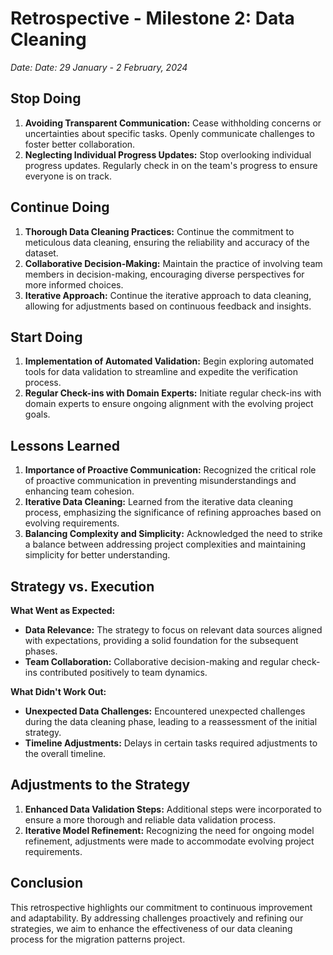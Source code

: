 # Retrospective - Milestone 2: Data Cleaning
*Date: Date: 29 January - 2 February, 2024*

## Stop Doing
1. **Avoiding Transparent Communication:** Cease withholding concerns or uncertainties about specific tasks. Openly communicate challenges to foster better collaboration.
2. **Neglecting Individual Progress Updates:** Stop overlooking individual progress updates. Regularly check in on the team's progress to ensure everyone is on track.

## Continue Doing
1. **Thorough Data Cleaning Practices:** Continue the commitment to meticulous data cleaning, ensuring the reliability and accuracy of the dataset.
2. **Collaborative Decision-Making:** Maintain the practice of involving team members in decision-making, encouraging diverse perspectives for more informed choices.
3. **Iterative Approach:** Continue the iterative approach to data cleaning, allowing for adjustments based on continuous feedback and insights.

## Start Doing
1. **Implementation of Automated Validation:** Begin exploring automated tools for data validation to streamline and expedite the verification process.
2. **Regular Check-ins with Domain Experts:** Initiate regular check-ins with domain experts to ensure ongoing alignment with the evolving project goals.

## Lessons Learned
1. **Importance of Proactive Communication:** Recognized the critical role of proactive communication in preventing misunderstandings and enhancing team cohesion.
2. **Iterative Data Cleaning:** Learned from the iterative data cleaning process, emphasizing the significance of refining approaches based on evolving requirements.
3. **Balancing Complexity and Simplicity:** Acknowledged the need to strike a balance between addressing project complexities and maintaining simplicity for better understanding.

## Strategy vs. Execution
**What Went as Expected:**
- **Data Relevance:** The strategy to focus on relevant data sources aligned with expectations, providing a solid foundation for the subsequent phases.
- **Team Collaboration:** Collaborative decision-making and regular check-ins contributed positively to team dynamics.

**What Didn't Work Out:**
- **Unexpected Data Challenges:** Encountered unexpected challenges during the data cleaning phase, leading to a reassessment of the initial strategy.
- **Timeline Adjustments:** Delays in certain tasks required adjustments to the overall timeline.

## Adjustments to the Strategy
1. **Enhanced Data Validation Steps:** Additional steps were incorporated to ensure a more thorough and reliable data validation process.
2. **Iterative Model Refinement:** Recognizing the need for ongoing model refinement, adjustments were made to accommodate evolving project requirements.

## Conclusion
This retrospective highlights our commitment to continuous improvement and adaptability. By addressing challenges proactively and refining our strategies, we aim to enhance the effectiveness of our data cleaning process for the migration patterns project.
